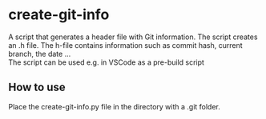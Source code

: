 # create-git-info
A script that generates a header file with Git information. The script creates an .h file. The h-file contains 
information such as commit hash, current branch, the date ... <br>
The script can be used e.g. in VSCode as a pre-build script

## How to use
Place the create-git-info.py file in the directory with a .git folder.